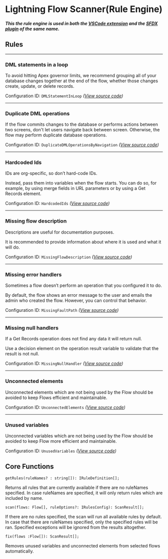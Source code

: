 # Lightning Flow Scanner(Rule Engine)

##### _This the rule engine is used in both the [VSCode extension](https://marketplace.visualstudio.com/items?itemName=ForceConfigControl.lightningflowscanner&ssr=false#review-details) and the [SFDX plugin](https://www.npmjs.com/package/lightning-flow-scanner) of the same name._

## Rules

___

### DML statements in a loop

To avoid hitting Apex governor limits, we recommend grouping all of your database changes together at the end of the flow, whether those changes create, update, or delete records.

Configuration ID: `DMLStatementInLoop` _([View source code](https://github.com/Force-Config-Control/lightning-flow-scanner-core/tree/master/src/main/rules/DMLStatementInLoop.ts))_

___

### Duplicate DML operations

If the flow commits changes to the database or performs actions between two screens, don't let users navigate back between screen. Otherwise, the flow may perform duplicate database operations.

Configuration ID: `DuplicateDMLOperationsByNavigation` _([View source code](https://github.com/Force-Config-Control/lightning-flow-scanner-core/tree/master/src/main/rules/DuplicateDMLOperationsByNavigation.ts))_

___

### Hardcoded Ids

IDs are org-specific, so don’t hard-code IDs.

Instead, pass them into variables when the flow starts. You can do so, for example, by using merge fields in URL parameters or by using a Get Records element.

Configuration ID: `HardcodedIds` _([View source code](https://github.com/Force-Config-Control/lightning-flow-scanner-core/tree/master/src/main/rules/HardcodedIds.ts))_

___

### Missing flow description

Descriptions are useful for documentation purposes.

It is recommended to provide information about where it is used and what it will do.

Configuration ID: `MissingFlowDescription` _([View source code](https://github.com/Force-Config-Control/lightning-flow-scanner-core/tree/master/src/main/rules/MissingFlowDescription.ts))_

___

### Missing error handlers

Sometimes a flow doesn’t perform an operation that you configured it to do.

By default, the flow shows an error message to the user and emails the admin who created the flow. However, you can control that behavior.

Configuration ID: `MissingFaultPath` _([View source code](https://github.com/Force-Config-Control/lightning-flow-scanner-core/tree/master/src/main/rules/MissingFaultPath.ts))_

___

### Missing null handlers

If a Get Records operation does not find any data it will return null.

Use a decision element on the operation result variable to validate that the result is not null.

Configuration ID: `MissingNullHandler` _([View source code](https://github.com/Force-Config-Control/lightning-flow-scanner-core/tree/master/src/main/rules/MissingNullHandler.ts))_

___

### Unconnected elements

Unconnected elements which are not being used by the Flow should be avoided to keep Flows efficient and maintainable. 

Configuration ID: `UnconnectedElements` _([View source code](https://github.com/Force-Config-Control/lightning-flow-scanner-core/tree/master/src/main/rules/UnconnectedElements.ts))_

___

### Unused variables

Unconnected variables which are not being used by the Flow should be avoided to keep Flow more efficient and maintainable.

Configuration ID: `UnusedVariables` _([View source code](https://github.com/Force-Config-Control/lightning-flow-scanner-core/tree/master/src/main/rules/UnusedVariables.ts))_

## Core Functions

`getRules(ruleNames? : string[]): IRuleDefinition[];`

Returns all rules that are currently available if there are no ruleNames specified. In case ruleNames are specified, it will only return rules which are included by name. 

`scan(flows: Flow[], ruleOptions?: IRulesConfig): ScanResult[];`

If there are no rules specified, the scan will run all available rules by default. In case that there are ruleNames specified, only the  specified rules will be ran. Specified exceptions will be ignored from the results altogether. 

`fix(flows :Flow[]): ScanResult[];`

Removes unused variables and unconnected elements from selected flows automatically.

